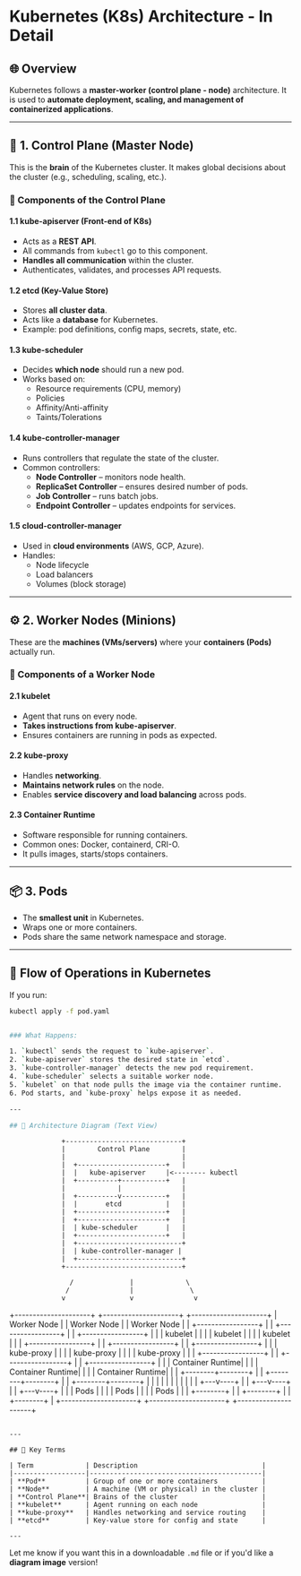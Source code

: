 # Kubernetes (K8s) Architecture - In Detail

## 🌐 Overview
Kubernetes follows a **master-worker (control plane - node)** architecture. It is used to **automate deployment, scaling, and management of containerized applications**.

---

## 🧠 1. Control Plane (Master Node)

This is the **brain** of the Kubernetes cluster. It makes global decisions about the cluster (e.g., scheduling, scaling, etc.).

### 📌 Components of the Control Plane

#### 1.1 kube-apiserver (Front-end of K8s)
- Acts as a **REST API**.
- All commands from `kubectl` go to this component.
- **Handles all communication** within the cluster.
- Authenticates, validates, and processes API requests.

#### 1.2 etcd (Key-Value Store)
- Stores **all cluster data**.
- Acts like a **database** for Kubernetes.
- Example: pod definitions, config maps, secrets, state, etc.

#### 1.3 kube-scheduler
- Decides **which node** should run a new pod.
- Works based on:
  - Resource requirements (CPU, memory)
  - Policies
  - Affinity/Anti-affinity
  - Taints/Tolerations

#### 1.4 kube-controller-manager
- Runs controllers that regulate the state of the cluster.
- Common controllers:
  - **Node Controller** – monitors node health.
  - **ReplicaSet Controller** – ensures desired number of pods.
  - **Job Controller** – runs batch jobs.
  - **Endpoint Controller** – updates endpoints for services.

#### 1.5 cloud-controller-manager
- Used in **cloud environments** (AWS, GCP, Azure).
- Handles:
  - Node lifecycle
  - Load balancers
  - Volumes (block storage)

---

## ⚙️ 2. Worker Nodes (Minions)

These are the **machines (VMs/servers)** where your **containers (Pods)** actually run.

### 📌 Components of a Worker Node

#### 2.1 kubelet
- Agent that runs on every node.
- **Takes instructions from kube-apiserver**.
- Ensures containers are running in pods as expected.

#### 2.2 kube-proxy
- Handles **networking**.
- **Maintains network rules** on the node.
- Enables **service discovery and load balancing** across pods.

#### 2.3 Container Runtime
- Software responsible for running containers.
- Common ones: Docker, containerd, CRI-O.
- It pulls images, starts/stops containers.

---

## 📦 3. Pods

- The **smallest unit** in Kubernetes.
- Wraps one or more containers.
- Pods share the same network namespace and storage.

---

## 🔄 Flow of Operations in Kubernetes

If you run:

```bash
kubectl apply -f pod.yaml


### What Happens:

1. `kubectl` sends the request to `kube-apiserver`.
2. `kube-apiserver` stores the desired state in `etcd`.
3. `kube-controller-manager` detects the new pod requirement.
4. `kube-scheduler` selects a suitable worker node.
5. `kubelet` on that node pulls the image via the container runtime.
6. Pod starts, and `kube-proxy` helps expose it as needed.

---

## 🧭 Architecture Diagram (Text View)

```
                 +-----------------------------+
                 |        Control Plane        |
                 |                             |
                 |  +----------------------+   |
                 |  |   kube-apiserver     |<-------- kubectl
                 |  +----------+-----------+   |
                 |             |               |
                 |  +----------v-----------+   |
                 |  |       etcd           |   |
                 |  +----------------------+   |
                 |  +----------------------+   |
                 |  | kube-scheduler       |   |
                 |  +----------------------+   |
                 |  +--------------------------+
                 |  | kube-controller-manager |
                 |  +--------------------------+
                 +-----------------------------+

                   /              |             \
                  /               |              \
                 v                v               v

+---------------------+  +---------------------+  +---------------------+
|     Worker Node     |  |     Worker Node     |  |     Worker Node     |
| +-----------------+ |  | +-----------------+ |  | +-----------------+ |
| |     kubelet     | |  | |     kubelet     | |  | |     kubelet     | |
| +-----------------+ |  | +-----------------+ |  | +-----------------+ |
| |   kube-proxy    | |  | |   kube-proxy    | |  | |   kube-proxy    | |
| +-----------------+ |  | +-----------------+ |  | +-----------------+ |
| | Container Runtime| |  | | Container Runtime| |  | | Container Runtime| |
| +--------+--------+ |  | +--------+--------+ |  | +--------+--------+ |
|          |           |  |          |           |  |          |           |
|      +---v----+      |  |      +---v----+      |  |      +---v----+      |
|      |  Pods   |      |  |      |  Pods  |      |  |      |  Pods  |      |
|      +--------+      |  |      +--------+      |  |      +--------+      |
+---------------------+  +---------------------+  +---------------------+
```

---

## 📌 Key Terms

| Term             | Description                               |
|------------------|-------------------------------------------|
| **Pod**          | Group of one or more containers           |
| **Node**         | A machine (VM or physical) in the cluster |
| **Control Plane**| Brains of the cluster                     |
| **kubelet**      | Agent running on each node                |
| **kube-proxy**   | Handles networking and service routing    |
| **etcd**         | Key-value store for config and state      |

---

```

Let me know if you want this in a downloadable `.md` file or if you'd like a **diagram image** version!
